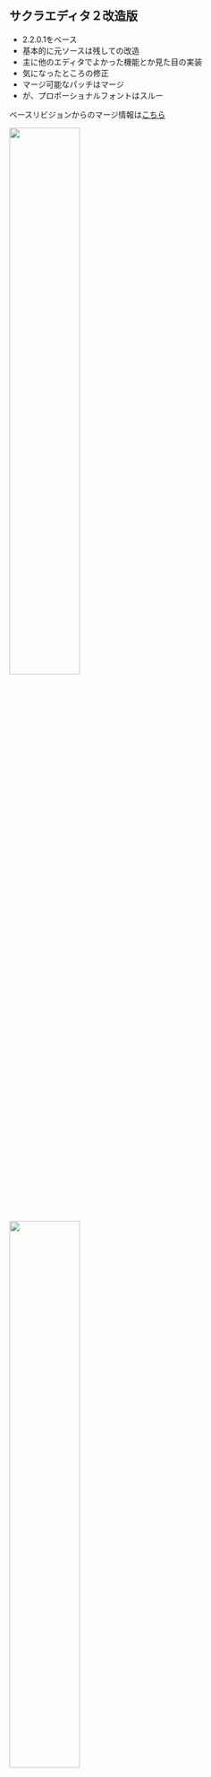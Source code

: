 ## サクラエディタ２改造版
* 2.2.0.1をベース
* 基本的に元ソースは残しての改造
* 主に他のエディタでよかった機能とか見た目の実装
* 気になったところの修正
* マージ可能なパッチはマージ
* が、プロポーショナルフォントはスルー

ベースリビジョンからのマージ情報は[こちら](https://github.com/rabbiteariris/sakura2/blob/master/changes_from_r4011.txt)

<img src="https://raw.github.com/wiki/rabbiteariris/sakura2/images/sakura0.png" width="50%">
<img src="https://raw.github.com/wiki/rabbiteariris/sakura2/images/sakura1.png" width="50%">

<br>

### ● 何を変更したの？<br>
新しいバージョンで対応されているかもしれないですが 2.2.0.1 ベースということで。<br>
いくつかの設定をレジストリで変更できます(`[HKEY_CURRENT_USER\SOFTWARE\sakura_REI\SearchKeyMax=dword:00000010]`)<br>

- 履歴(検索、置換、Grep)の値を変更<br>
  検索→16 `SearchKeyMax=dword:00000010`<br>
  置換→16 `ReplaceKeyMax=dword:00000010`<br>
  Grepファイル→8 `GrepFileMax=dword:00000008`<br>
  Grepフォルダ→16 `GrepFolderMax=dword:00000010`<br>

- 多重オープンの許可<br>
  Shiftを押しながらファイルのドロップで同じファイルでも新しいウィンドウで開きます<br>

- 変更したウィンドウのタブ名カラーを変更 `ModifiedTabCaptionColor=dword:000000d8`<br>

- 行番号表示<br>
  EOFのみの行(起動時とか)にも行番号を表示<br>
  あと、Borland IDEみたくできます `LineNrMod=dword:00000001`<br>

- キャレットのサイズを変更可能に<br>
  レジストリにより何種類か変更できます `CaretType=dword:00000000`<br>
  `0`: 変更なし<br>
  `1-10`: サイズ<br>
  `11`: 1バイトコードの時は1px、2バイトコードの時は2px<br>
  `12`: 半角入力の時は1px、全角入力の時は2px<br>

- カーソルのリピート幅を `1` に変更<br>

- 水平スクロールの挙動を変更<br>
  ・スクロール開始マージンを `1` に変更。画面の端でスクロール開始<br>
  ・スクロール幅を `16` に設定。一度に大きく移動(メモ帳と同じ挙動)<br>

- タブ文字の切り替え処理(タブ<->空白)<br>
  ・`S_ChangeTabWidth`マクロに負の値を設定すると相互に切り替えます<br>

- 行を中央ぞろえにする<br>
  行の間隔を設定すると行の下にスペースが付加されるため、選択時とか検索時とか違和感があったので<br>

- 半角空白文字を `･` で描画<br>
  Sublime Textみて、これだ！って思いました<br>

- タブ文字の `>` (鏃)は表示しない<br>
  Sublime Textみて(ry<br>

- コメント行の背景カラーを改行以降も有効にする<br>
  行コメントとかブロックコメントの背景カラーを設定している場合にわかりやすくなります<br>
  Sublime Tex(ry<br>

- 空白タブ、改行のカラーは現在のテキストカラーから自動で設定<br>
  カラー設定していると色が変わります(コメント内とか)<br>
  Sub(ry<br>

- 選択時のカラーを変更<br>
  テキストと背景のブレント率を設定できるように<br>
  デフォルトはテキスト初期はそのままで背景だけ選択カラーにします<br>
  あと、選択時に太字が選択カラー設定に引っ張られないように修正<br>

- カーソル行アンダーラインを行番号から引っ張る<br>

- アウトライン解析ダイアログのフォントを設定フォントに変更<br>
  ドッキング時に背景カラーを使用しない(コントロール色のまま)<br>

- ステータスバーにタブサイズとタイプ名を表示<br>

- 折り返しの縦線は引かないようにした<br>

- 正規表現検索のときに正規表現記号をクォート<br>
  (`$10` を検索する場合 `\$10` にする)<br>

- Grepフォルダの指定を4つに増やした<br>
  `;` で区切るのもいいけど、履歴管理が面倒なんです<br>

- Grep「現在編集中のファイルから検索」をチェックした時の状態を保持しないようにする<br>
  現在編集中からのGrepって「今回だけ！」ってことが多いと思います<br>

- 置換ダイアログの置換後テキストに置換前テキストを設定<br>

- ダイレクトジャンプ一覧のカラムを選別<br>

### ● バグっぽいのを修正<br>
- 検索マーク切り替え、インクリメンタルサーチの際に検索ダイアログの「正規表現」が影響を受けないように<br>
  常時、正規表現で検索しているとコレ結構ストレスたまります<br>

- カーソル移動時に描画が崩れる問題の仮対応<br>
  キーリピートの時間が速かったり、MacType使ってると負荷がかかってるみたいで描画が崩れたり行番号と本文の描画が同期してなかったりしてます<br>
  あんまりいい修正方法ではありませんが受けるストレスのほうが大事なので気にせず修正しました<br>
  この修正がこの改造版のすべてかと思います<br>
